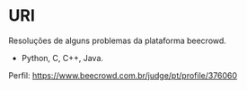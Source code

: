 # URI
Resoluções de alguns problemas da plataforma beecrowd.
* Python, C, C++, Java.

Perfil: https://www.beecrowd.com.br/judge/pt/profile/376060
